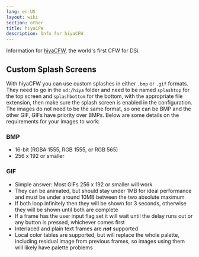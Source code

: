 ```yaml
---
lang: en-US
layout: wiki
section: other
title: hiyaCFW
description: Info for hiyaCFW
---
```


Information for [hiyaCFW](https://github.com/RocketRobz/hiyaCFW), the world's first CFW for DSi.

## Custom Splash Screens
With hiyaCFW you can use custom splashes in either `.bmp` or `.gif` formats. They need to go in the `sd:/hiya` folder and need to be named `splashtop` for the top screen and `splashbottom` for the bottom, with the appropriate file extension, then make sure the splash screen is enabled in the configuration. The images do not need to be the same format, so one can be BMP and the other GIF, GIFs have priority over BMPs. Below are some details on the requirements for your images to work:

### BMP
- 16-bit (RGBA 1555, RGB 1555, or RGB 565)
- 256 x 192 or smaller

### GIF
- Simple answer: Most GIFs 256 x 192 or smaller will work
- They can be animated, but should stay under 1MB for ideal performance and must be under around 10MB between the two absolute maximum
- If both loop infinitely then they will be shown for 3 seconds, otherwise they will be shown until both are complete
- If a frame has the user input flag set it will wait until the delay runs out or any button is pressed, whichever comes first
- Interlaced and plain text frames are ***not*** supported
- Local color tables are supported, but will replace the whole palette, including residual image from previous frames, so images using them will likely have palette problems
